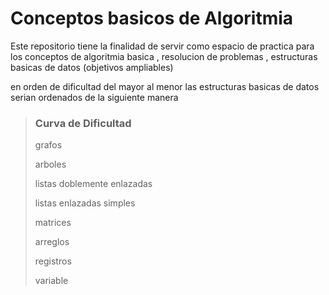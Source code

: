 # Conceptos basicos de Algoritmia
Este repositorio tiene la finalidad de servir como espacio de practica para los conceptos de algoritmia basica , resolucion de problemas , estructuras basicas de datos
(objetivos ampliables)

en orden de dificultad del mayor al menor las estructuras basicas de datos serian ordenados de la siguiente manera 

<blockquote>
<h3> Curva de Dificultad </h3>
<p>grafos</p>
<p>arboles</p>
<p>listas doblemente enlazadas</p>
<p>listas enlazadas simples</p>
<p>matrices</p>
<p>arreglos</p>
<p>registros</p>
<p>variable</p>
    
</blockquote>




